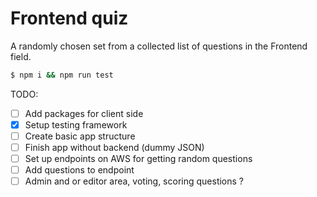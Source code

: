 Frontend quiz
=============

A randomly chosen set from a collected list of questions in the Frontend field.

```sh
$ npm i && npm run test
```

TODO:

- [ ] Add packages for client side
- [x] Setup testing framework
- [ ] Create basic app structure
- [ ] Finish app without backend (dummy JSON)
- [ ] Set up endpoints on AWS for getting random questions
- [ ] Add questions to endpoint
- [ ] Admin and or editor area, voting, scoring questions ?

